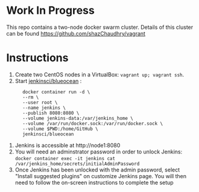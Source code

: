 # Work In Progress
This repo contains a two-node docker swarm cluster. Details of this cluster can be found https://github.com/shazChaudhry/vagrant

# Instructions
1. Create two CentOS nodes in a VirtualBox: `vagrant up; vagrant ssh`.
1. Start [jenkinsci/blueocean](https://hub.docker.com/r/jenkinsci/blueocean) :
```
      docker container run -d \
      --rm \
      --user root \
      --name jenkins \
      --publish 8080:8080 \
      --volume jenkins-data:/var/jenkins_home \
      --volume /var/run/docker.sock:/var/run/docker.sock \
      --volume $PWD:/home/GitHub \
      jenkinsci/blueocean
```
1. Jenkins is accessible at http://node1:8080
1. You will need an adminstrator password in order to unlock Jenkins: `docker container exec -it jenkins cat /var/jenkins_home/secrets/initialAdminPassword`
1. Once Jenkins has been unlocked with the admin password, select "Install suggested plugins" on customize Jenkins page. You will then need to follow the on-screen instructions to complete the setup 
